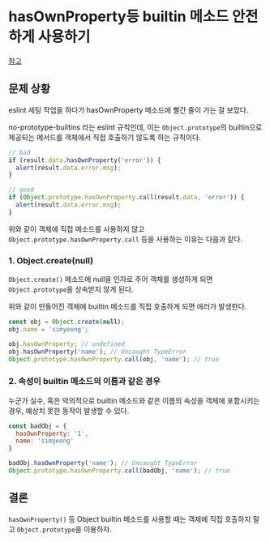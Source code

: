 # hasOwnProperty등 builtin 메소드 안전하게 사용하기

[참고](https://yeon-js.tistory.com/8)

## 문제 상황

eslint 세팅 작업을 하다가 hasOwnProperty 메소드에 빨간 줄이 가는 걸 보았다.

no-prototype-builtins 라는 eslint 규칙인데, 이는 `Object.prototype`의 builtin으로 제공되는 메서드를 객체에서 직접 호출하기 않도록 하는 규칙이다.

```js
// bad
if (result.data.hasOwnProperty('error')) {
  alert(result.data.error.msg);
}

// good
if (Object.prototype.hasOwnProperty.call(result.data, 'error')) {
  alert(result.data.error.msg);
}
```

위와 같이 객체에 직접 메소드를 사용하지 않고 `Object.prototype.hasOwnProperty.call` 등을 사용하는 이유는 다음과 같다.

### 1. Object.create(null)

`Object.create()` 메소드에 null을 인자로 주어 객체를 생성하게 되면 `Object.prototype`을 상속받지 않게 된다.

위와 같이 만들어진 객체에 builtin 메소드를 직접 호출하게 되면 에러가 발생한다.

```js
const obj = Object.create(null);
obj.name = 'simyeong';

obj.hasOwnProperty; // undefined
obj.hasOwnProperty('name'); // Uncaught TypeError
Object.prototype.hasOwnProperty.call(obj, 'name'); // true
```

### 2. 속성이 builtin 메소드의 이름과 같은 경우

누군가 실수, 혹은 악의적으로 builtin 메소드와 같은 이름의 속성을 객체에 포함시키는 경우, 예상치 못한 동작이 발생할 수 있다.

```js
const badObj = {
  hasOwnProperty: '1',
  name: 'simyeong'
}

badObj.hasOwnProperty('name'); // Uncaught TypeError
Object.prototype.hasOwnProperty.call(badObj, 'name'); // true
```

## 결론

`hasOwnProperty()` 등 Object builtin 메소드를 사용할 때는 객체에 직접 호출하지 말고 `Object.prototype`을 이용하자.